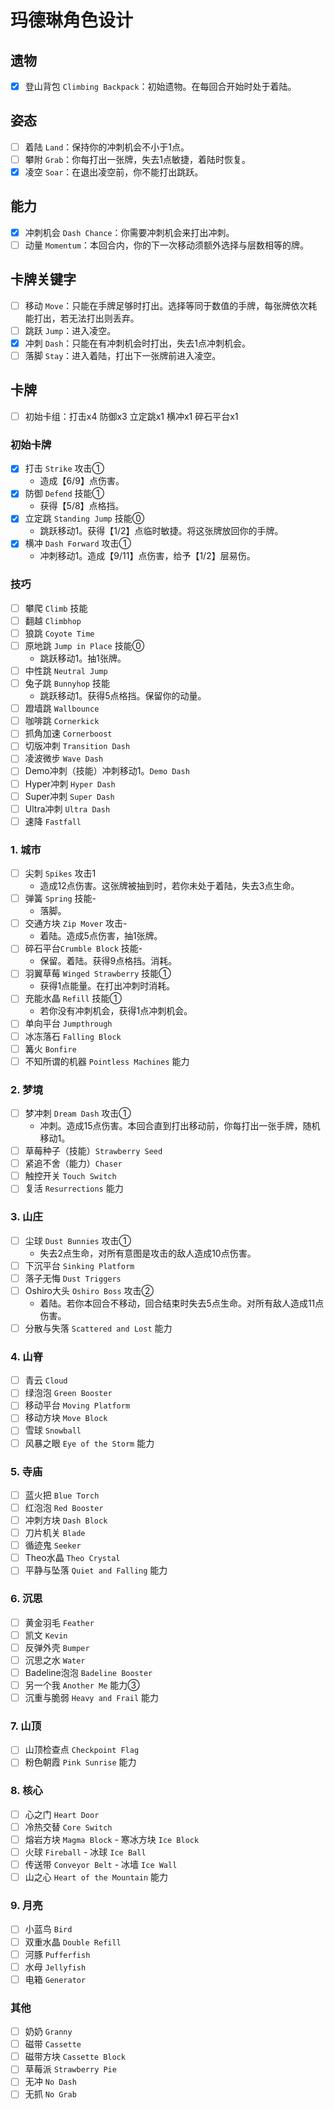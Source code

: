 # 玛德琳角色设计

## 遗物

- [x] 登山背包 `Climbing Backpack`：初始遗物。在每回合开始时处于着陆。

## 姿态

- [ ] 着陆 `Land`：保持你的冲刺机会不小于1点。
- [ ] 攀附 `Grab`：你每打出一张牌，失去1点敏捷，着陆时恢复。
- [x] 凌空 `Soar`：在退出凌空前，你不能打出跳跃。

## 能力

- [x] 冲刺机会 `Dash Chance`：你需要冲刺机会来打出冲刺。
- [ ] 动量 `Momentum`：本回合内，你的下一次移动须额外选择与层数相等的牌。

## 卡牌关键字

- [ ] 移动 `Move`：只能在手牌足够时打出。选择等同于数值的手牌，每张牌依次耗能打出，若无法打出则丢弃。
- [ ] 跳跃 `Jump`：进入凌空。
- [x] 冲刺 `Dash`：只能在有冲刺机会时打出，失去1点冲刺机会。
- [ ] 落脚 `Stay`：进入着陆，打出下一张牌前进入凌空。

## 卡牌

- [ ] 初始卡组：打击x4 防御x3 立定跳x1 横冲x1 碎石平台x1

### 初始卡牌

- [x] 打击 `Strike` 攻击①
  - 造成【6/9】点伤害。
- [x] 防御 `Defend` 技能①
  - 获得【5/8】点格挡。
- [x] 立定跳 `Standing Jump` 技能⓪
  - 跳跃移动1。获得【1/2】点临时敏捷。将这张牌放回你的手牌。
- [x] 横冲 `Dash Forward` 攻击①
  - 冲刺移动1。造成【9/11】点伤害，给予【1/2】层易伤。

### 技巧

- [ ] 攀爬 `Climb` 技能
- [ ] 翻越 `Climbhop`
- [ ] 狼跳 `Coyote Time`
- [ ] 原地跳 `Jump in Place` 技能⓪
  - 跳跃移动1。抽1张牌。
- [ ] 中性跳 `Neutral Jump`
- [ ] 兔子跳 `Bunnyhop` 技能
  - 跳跃移动1。获得5点格挡。保留你的动量。
- [ ] 蹬墙跳 `Wallbounce`
- [ ] 咖啡跳 `Cornerkick`
- [ ] 抓角加速 `Cornerboost`
- [ ] 切版冲刺 `Transition Dash`
- [ ] 凌波微步 `Wave Dash`
- [ ] Demo冲刺（技能）冲刺移动1。`Demo Dash`
- [ ] Hyper冲刺 `Hyper Dash`
- [ ] Super冲刺 `Super Dash`
- [ ] Ultra冲刺 `Ultra Dash`
- [ ] 速降 `Fastfall`

### 1. 城市

- [ ] 尖刺 `Spikes` 攻击1
  - 造成12点伤害。这张牌被抽到时，若你未处于着陆，失去3点生命。
- [ ] 弹簧 `Spring` 技能-
  - 落脚。
- [ ] 交通方块 `Zip Mover` 攻击-
  - 着陆。造成5点伤害，抽1张牌。
- [ ] 碎石平台`Crumble Block` 技能-
  - 保留。着陆。获得9点格挡。消耗。
- [ ] 羽翼草莓 `Winged Strawberry` 技能①
  - 获得1点能量。在打出冲刺时消耗。
- [ ] 充能水晶 `Refill` 技能①
  - 若你没有冲刺机会，获得1点冲刺机会。
- [ ] 单向平台 `Jumpthrough`
- [ ] 冰冻落石 `Falling Block`
- [ ] 篝火 `Bonfire`
- [ ] 不知所谓的机器 `Pointless Machines` 能力

### 2. 梦境

- [ ] 梦冲刺 `Dream Dash` 攻击①
  - 冲刺。造成15点伤害。本回合直到打出移动前，你每打出一张手牌，随机移动1。
- [ ] 草莓种子（技能）`Strawberry Seed`
- [ ] 紧追不舍（能力）`Chaser`
- [ ] 触控开关 `Touch Switch`
- [ ] 复活 `Resurrections` 能力

### 3. 山庄

- [ ] 尘球 `Dust Bunnies` 攻击①
  - 失去2点生命，对所有意图是攻击的敌人造成10点伤害。
- [ ] 下沉平台 `Sinking Platform`
- [ ] 落子无悔 `Dust Triggers`
- [ ] Oshiro大头 `Oshiro Boss` 攻击②
  - 着陆。若你本回合不移动，回合结束时失去5点生命。对所有敌人造成11点伤害。
- [ ] 分散与失落 `Scattered and Lost` 能力

### 4. 山脊

- [ ] 青云 `Cloud`
- [ ] 绿泡泡 `Green Booster`
- [ ] 移动平台 `Moving Platform`
- [ ] 移动方块 `Move Block`
- [ ] 雪球 `Snowball`
- [ ] 风暴之眼 `Eye of the Storm` 能力

### 5. 寺庙

- [ ] 蓝火把 `Blue Torch`
- [ ] 红泡泡 `Red Booster`
- [ ] 冲刺方块 `Dash Block`
- [ ] 刀片机关 `Blade`
- [ ] 循迹鬼 `Seeker`
- [ ] Theo水晶 `Theo Crystal`
- [ ] 平静与坠落 `Quiet and Falling` 能力

### 6. 沉思

- [ ] 黄金羽毛 `Feather`
- [ ] 凯文 `Kevin`
- [ ] 反弹外壳 `Bumper`
- [ ] 沉思之水 `Water`
- [ ] Badeline泡泡 `Badeline Booster`
- [ ] 另一个我 `Another Me` 能力③
- [ ] 沉重与脆弱 `Heavy and Frail` 能力

### 7. 山顶

- [ ] 山顶检查点 `Checkpoint Flag`
- [ ] 粉色朝霞 `Pink Sunrise` 能力

### 8. 核心

- [ ] 心之门 `Heart Door`
- [ ] 冷热交替 `Core Switch`
- [ ] 熔岩方块 `Magma Block` - 寒冰方块 `Ice Block`
- [ ] 火球 `Fireball` - 冰球 `Ice Ball`
- [ ] 传送带 `Conveyor Belt` - 冰墙 `Ice Wall`
- [ ] 山之心 `Heart of the Mountain` 能力

### 9. 月亮

- [ ] 小蓝鸟 `Bird`
- [ ] 双重水晶 `Double Refill`
- [ ] 河豚 `Pufferfish`
- [ ] 水母 `Jellyfish`
- [ ] 电箱 `Generator`

### 其他

- [ ] 奶奶 `Granny`
- [ ] 磁带 `Cassette`
- [ ] 磁带方块 `Cassette Block`
- [ ] 草莓派 `Strawberry Pie`
- [ ] 无冲 `No Dash`
- [ ] 无抓 `No Grab`

